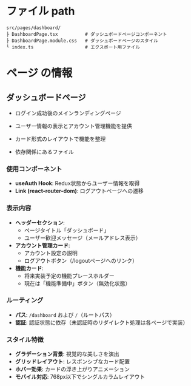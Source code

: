 # ファイル path

```
src/pages/dashboard/
├ DashboardPage.tsx          # ダッシュボードページコンポーネント
├ DashboardPage.module.css   # ダッシュボードページのスタイル
└ index.ts                   # エクスポート用ファイル
```

# ページ の情報

## ダッシュボードページ

- ログイン成功後のメインランディングページ
- ユーザー情報の表示とアカウント管理機能を提供
- カード形式のレイアウトで機能を整理

- 依存関係にあるファイル

### 使用コンポーネント
- **useAuth Hook**: Redux状態からユーザー情報を取得
- **Link (react-router-dom)**: ログアウトページへの遷移

### 表示内容
- **ヘッダーセクション**: 
  - ページタイトル「ダッシュボード」
  - ユーザー歓迎メッセージ（メールアドレス表示）
- **アカウント管理カード**:
  - アカウント設定の説明
  - ログアウトボタン（/logoutページへのリンク）
- **機能カード**:
  - 将来実装予定の機能プレースホルダー
  - 現在は「機能準備中」ボタン（無効化状態）

### ルーティング
- **パス**: `/dashboard` および `/`（ルートパス）
- **認証**: 認証状態に依存（未認証時のリダイレクト処理は各ページで実装）

### スタイル特徴
- **グラデーション背景**: 視覚的な美しさを演出
- **グリッドレイアウト**: レスポンシブなカード配置
- **ホバー効果**: カードの浮き上がりアニメーション
- **モバイル対応**: 768px以下でシングルカラムレイアウト